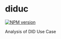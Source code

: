 # diduc
[![NPM version][npm-image]][npm-url]

Analysis of DID Use Case

[npm-image]: https://img.shields.io/npm/v/diduc.svg?style=flat-square
[npm-url]: https://npmjs.org/package/diduc
